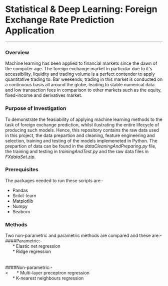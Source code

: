 
# Statistical & Deep Learning: Foreign Exchange Rate Prediction Application
__________________________________________________________________________________________________________________________________________

### Overview 
Machine learning has been applied to financial markets since the dawn of the computer age. The foreign exchange market in particular due to it's accessibility, liquidity and trading volume is a perfect contender to apply quantitative trading to. Bar weekends, trading in this market is conducted on a continuous basis all around the globe, leading to stable numerical data and low transaction fees in comparison to other markets such as the equity, fixed-income and derivatives market. 

### Purpose of Investigation 
To demonstrate the feasiability of applying machine learning methods to the task of foreign exchange prediction, whilst ilustrating the entire lifecycle of producing such models. Hence, this repository contains the raw data used in this project, the data prepartion and cleaning, feature engineering and selection, training and testing of the models implemeneted in Python. The prepartion of data can be found in the _dataCleaningAndPreparing.py_ file, the training and testing in _trainingAndTest.py_ and the raw data files in _FXdataSet.zip_. 

### Prerequisites
The packages needed to run these scripts are:-
* Pandas  
* Scikit-learn 
* Matplotlib 
* Numpy 
* Seaborn

### Methods
Two non-parametric and parametric methods are compared and these are:-<br>
####Parametric:-<br>
&nbsp;&nbsp;&nbsp;&nbsp;&nbsp;&nbsp;* Elastic net regression <br>
&nbsp;&nbsp;&nbsp;&nbsp;&nbsp;&nbsp;* Ridge regression<br>
<br><br>
####Non-parametric:-<br><
&nbsp;&nbsp;&nbsp;&nbsp;&nbsp;&nbsp;* Multi-layer preceptron regression<br>
&nbsp;&nbsp;&nbsp;&nbsp;&nbsp;&nbsp;* K-nearest neighbours regression <br>
        
        
